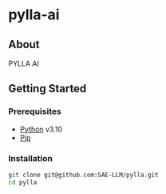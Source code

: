 # pylla-ai

## About

PYLLA AI

## Getting Started

### Prerequisites

- [Python](https://www.python.org/) v3.10
- [Pip](https://pypi.org/project/pip/)

### Installation

```sh
git clone git@github.com:SAE-LLM/pylla.git
cd pylla
```

